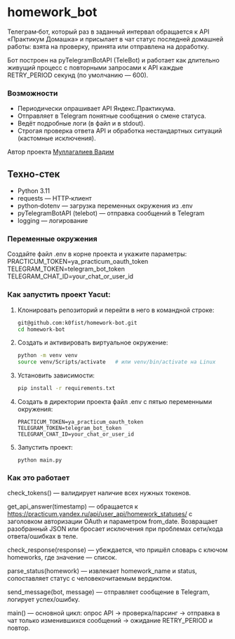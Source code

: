 # homework_bot
Телеграм‑бот, который раз в заданный интервал обращается к API «Практикум Домашка» и присылает в чат статус последней домашней работы: взята на проверку, принята или отправлена на доработку.

Бот построен на pyTelegramBotAPI (TeleBot) и работает как длительно живущий процесс с повторными запросами к API каждые RETRY_PERIOD секунд (по умолчанию — 600).

### Возможности

- Периодически опрашивает API Яндекс.Практикума.
- Отправляет в Telegram понятные сообщения о смене статуса.
- Ведёт подробные логи (в файл и в stdout).
- Строгая проверка ответа API и обработка нестандартных ситуаций (кастомные исключения).


Автор проекта [Муллагалиев Вадим](https://github.com/k0fist)

## Техно-стек

- Python 3.11
- requests — HTTP‑клиент
- python‑dotenv — загрузка переменных окружения из .env
- pyTelegramBotAPI (telebot) — отправка сообщений в Telegram
- logging — логирование

### Переменные окружения

Создайте файл .env в корне проекта и укажите параметры:
PRACTICUM_TOKEN=ya_practicum_oauth_token
TELEGRAM_TOKEN=telegram_bot_token
TELEGRAM_CHAT_ID=your_chat_or_user_id

### Как запустить проект Yacut:

1. Клонировать репозиторий и перейти в него в командной строке:

    ```bash
    git@github.com:k0fist/homework-bot.git
    cd homework-bot
    ```

2. Создать и активировать виртуальное окружение:
   ```bash
   python -m venv venv
   source venv/Scripts/activate   # или venv/bin/activate на Linux
   ```
3. Установить зависимости:
   ```bash
   pip install -r requirements.txt
   ```

4. Создать в директории проекта файл .env с пятью переменными окружения:

    ```
    PRACTICUM_TOKEN=ya_practicum_oauth_token
    TELEGRAM_TOKEN=telegram_bot_token
    TELEGRAM_CHAT_ID=your_chat_or_user_id
    ```

5. Запустить проект:

    ```
    python main.py
    ```

### Как это работает

check_tokens() — валидирует наличие всех нужных токенов.

get_api_answer(timestamp) — обращается к https://practicum.yandex.ru/api/user_api/homework_statuses/ с заголовком авторизации OAuth и параметром from_date. Возвращает разобранный JSON или бросает исключения при проблемах сети/кода ответа/ошибках в теле.

check_response(response) — убеждается, что пришёл словарь с ключом homeworks, где значение — список.

parse_status(homework) — извлекает homework_name и status, сопоставляет статус с человекочитаемым вердиктом.

send_message(bot, message) — отправляет сообщение в Telegram, логирует успех/ошибку.

main() — основной цикл: опрос API → проверка/парсинг → отправка в чат только изменившихся сообщений → ожидание RETRY_PERIOD и повтор.
